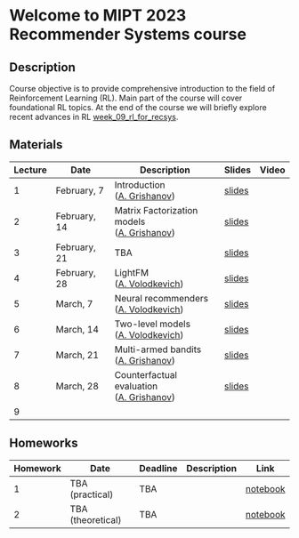 # Welcome to MIPT 2023 Recommender Systems course

## Description
Course objective is to provide comprehensive introduction to the field of Reinforcement Learning (RL). Main part of the course will cover foundational RL topics. At the end of the course we will briefly explore recent advances in RL [week_09_rl_for_recsys](./week_09_rl_for_recsys).

## Materials

| Lecture | Date | Description | Slides | Video |
|---------|------|-------------|--------|-------|
| 1 | February, 7 | Introduction <br /> ([A. Grishanov](https://github.com/shashist)) | [slides](week_01_Introduction/rl_lecture01.pdf) | |
| 2 | February, 14 | Matrix Factorization models <br /> ([A. Grishanov](https://github.com/shashist)) | [slides](week_02_markov_decision_process/rl_lecture02.pdf) | |
| 3 | February, 21 | TBA | [slides](week_03_dynamic_programming/rl_lecture03.pdf) | |
| 4 | February, 28 | LightFM  <br /> ([A. Volodkevich](https://github.com/monkey0head)) | [slides](week_04_calue-based/rl_lecture04.pdf) | |
| 5 | March, 7 | Neural recommenders  <br /> ([A. Volodkevich](https://github.com/monkey0head)) | [slides](week_05_policy-based/rl_lecture05.pdf) | |
| 6 | March, 14 | Two-level models  <br /> ([A. Volodkevich](https://github.com/monkey0head)) | [slides](week_06_actor-critic/rl_lecture06.pdf) | |
| 7 | March, 21 | Multi-armed bandits <br /> ([A. Grishanov](https://github.com/shashist)) | [slides](week_07_continuous_control/rl_lecture07.pdf) | |
| 8 | March, 28 | Counterfactual evaluation <br /> ([A. Grishanov](https://github.com/shashist)) | [slides](week_08_offline_rl/rl_lecture08.pdf) | |
| 9 |  | |  | |



## Homeworks

| Homework | Date | Deadline | Description | Link |
|---------|------|-------------|--------|-------|
| 1 | TBA (practical) | TBA |  | [notebook](homework1/rl_hw1.ipynb) |
| 2 | TBA (theoretical) | TBA |  | [notebook](homework2/rl_hw2.ipynb) |
